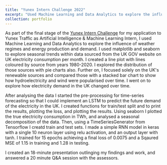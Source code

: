 ```yaml
---
title: "Yunex Intern Challenge 2022"
excerpt: "Used Machine Learning and Data Analytics to explore the influence of weather regimes on energy production and demand"
collection: portfolio
---
```


As part of the final stage of the [Yunex Intern Challenge](https://github.com/jacobrstone/Yunex-Intern-Challenge-2022) for my application to Yunex Traffic as Artificial Intelligence & Machine Learning Intern, I used Machine Learning and Data Analytics to explore the influence of weather regimes and energy production and demand. I used matplotlib and seaborn to explore seasonal trends within data sourced from the UK GOV website on UK electricity consumption per month. I created a line plot with lines coloured by source from years 1980-2020. I explored the distribution of those sources with pie charts also. Further on, I focused solely on the UK's renewable sources and compared those with a stacked bar chart to show how hydroelectricity and wind were popularised over time. I went on to explore how electricity demand in the UK changed over time. 

After analysing the data I started the pre-processing for time-series forecasting so that I could implement an LSTM to predict the future demand of the electricity in the UK. I created functions for train/test split and to print the results, plotting the loss, and plotting the results. Using seaborn I plotted the true electricity consumption in TWh, and analysed a seasonal decomposition of the data. Then, using a TimeSeriesGenerator from Tensorflow I creatd train and test sets. I made a simple RNN model in keras with a single 10 neuron layer using relu activation, and an output layer with tanh. I trained for 15 epochs achieving a final loss of 0.0075 and a Sqaured MSE of 1.15 in training and 1.28 in testing.

I created an 18-minute presentation outlinging my findings and work, and answered a 20 minute Q&A session with the assessors.